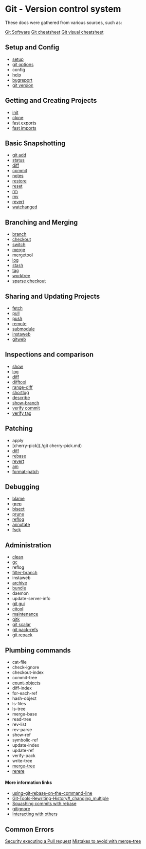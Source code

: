 # Git - Version control system

These docs were gathered from various sources, such as:

[Git Software](https://git-scm.com/)
[Git cheatsheet](https://training.github.com/)
[Git visual cheatsheet](https://ndpsoftware.com/git-cheatsheet.html)

## Setup and Config

- [setup](./setupgit.md)
- [git options](./git-options.md)
- config
- [help](./git-help.md)
- [bugreport](./git-bugreport.md)
- [git version](./git-version.md)

## Getting and Creating Projects

- [init](./git-init.md)
- [clone](https://git-scm.com/docs/git-clone)
- [fast exports](https://git-scm.com/docs/git-fast-export)
- [fast imports](https://git-scm.com/docs/git-fast-import)

## Basic Snapshotting

- [git add](./git-add.md)
- [status](./git-status.md)
- [diff](./git-diff.md)
- [commit](./git-commit.md)
- [notes](/.git-notes.md)
- [restore](./git-restore.md)
- [reset](./git-reset.md)
- [rm](./git-rm.md)
- [mv](./git-mv.md)
- [revert](./git-revert.md)
- [watchanged](./git-watchanged.md)

## Branching and Merging

- [branch](./git-branch.md)
- [checkout](./git-checkout.md)
- [switch](./git-switch.md)
- [merge](./git-merge.md)
- [mergetool](./git-mergetool.md)
- [log](./git-log.md)
- [stash](./git-stash.md)
- [tag](./git-tag.md)
- [worktree](./git-wrktree.md)
- [sparse checkout](./git-sparse-checkout.md)

## Sharing and Updating Projects

- [fetch](./git-fetch.md)
- [pull](./git-pull.md)
- [push](./git-push.md)
- [remote](./git-remote.md)
- [submodule](./git-submodules.md)
- [instaweb](https://git-scm.com/docs/git-instaweb)
- [gitweb](https://git-scm.com/docs/gitweb)

## Inspections and comparison

- [show](./git-show.md)
- [log](./git-log.md)
- [diff](./git-diff.md)
- [difftool](./git-difftool.md)
- [range-diff](./git-range-diff.md)
- [shortlog](./git-shortlog.md)
- [describe](./git-describe.md)
- [show-branch](./git-show-branch.md)
- [verify commit](./git-verify-commit.md)
- [verify tag](./git-verify-tag.md)

## Patching

- apply
- [cherry-pick](./git cherry-pick.md)
- [diff](./git-diff.md)
- [rebase](./git-rebase.md)
- [revert](./git-revert.md)
- [am](git-am.md)
- [format-patch](./git-format-patch.md)

## Debugging

- [blame](./git-blame.md)
- [grep](./git-grep.md)
- [bisect](./git-bisect.md)
- [prune](./git-prune.md)
- [reflog](./git-reflog.md)
- [annotate](./git-annotate.md)
- [fsck](./git-fsck.md)

## Administration

- [clean](https://git-scm.com/docs/git-clean)
- [gc](./git-gc.md)
- reflog
- [filter-branch](./git-filter-branch.md)
- instaweb
- [archive](./git-archive.md)
- [bundle](./git-bundle.md)
- daemon
- update-server-info
- [git gui](https://git-scm.com/docs/git-gui)
- [citool](https://git-scm.com/docs/git-citool)
- [maintenance](./git-maintenance.md)
- [gitk](./git-gitk.md)
- [git scalar](./git-scalar.md)
- [git pack-refs](./git-pack-refs.md)
- [git repack](./git-repack.md)

## Plumbing commands

- cat-file
- check-ignore
- checkout-index
- commit-tree
- [count-objects](./git-count-objects.md)
- diff-index
- for-each-ref
- hash-object
- ls-files
- ls-tree
- merge-base
- read-tree
- rev-list
- rev-parse
- show-ref
- symbolic-ref
- update-index
- update-ref
- verify-pack
- write-tree
- [merge-tree](./git-merge-tree.md)
- [rerere](./git-rerere.md)

#### More information links

- [using-git-rebase-on-the-command-line](https://docs.github.com/en/get-started/using-git/using-git-rebase-on-the-command-line)
- [Git-Tools-Rewriting-History#\_changing_multiple](https://git-scm.com/book/en/v2/Git-Tools-Rewriting-History#_changing_multiple)
- [Squashing commits with rebase](https://gitready.com/advanced/2009/02/10/squashing-commits-with-rebase.html)
- [gitignore](https://git-scm.com/docs/gitignore)
- [Interacting with others](https://git-scm.com/docs/git#_interacting_with_others)

## Common Errors

[Security executing a Pull request](https://git-scm.com/docs/git-pull#_security)
[Mistakes to avoid with merge-tree](https://git-scm.com/docs/git-merge-tree#_mistakes_to_avoid)

